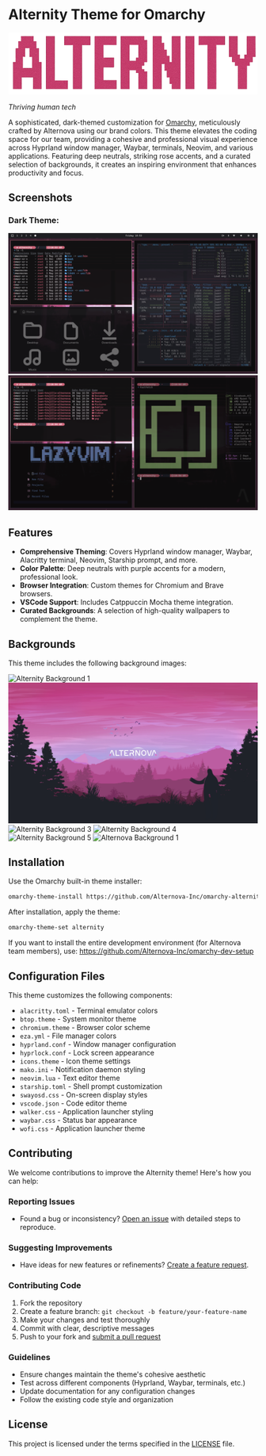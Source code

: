 
# Alternity Theme for Omarchy


![Omarchy Alternity](./assets/title.png)

*Thriving human tech*

A sophisticated, dark-themed customization for [Omarchy](https://omarchy.org/), meticulously crafted by Alternova using our brand colors. This theme elevates the coding space for our team, providing a cohesive and professional visual experience across Hyprland window manager, Waybar, terminals, Neovim, and various applications. Featuring deep neutrals, striking rose accents, and a curated selection of backgrounds, it creates an inspiring environment that enhances productivity and focus.

## Screenshots

### Dark Theme:

![Omarchy Alternity Screenshot](./assets/screen1.png)
![Omarchy Alternity Screenshot 2](./assets/screen2.png)

## Features

- **Comprehensive Theming**: Covers Hyprland window manager, Waybar, Alacritty terminal, Neovim, Starship prompt, and more.
- **Color Palette**: Deep neutrals with purple accents for a modern, professional look.
- **Browser Integration**: Custom themes for Chromium and Brave browsers.
- **VSCode Support**: Includes Catppuccin Mocha theme integration.
- **Curated Backgrounds**: A selection of high-quality wallpapers to complement the theme.

## Backgrounds

This theme includes the following background images:

![Alternity Background 1](./backgrounds/alternity-1.png)
![Alternity Background 2](./backgrounds/alternity-2.png)
![Alternity Background 3](./backgrounds/alternity-3.png)
![Alternity Background 4](./backgrounds/alternity-4.png)
![Alternity Background 5](./backgrounds/alternity-5.png)
![Alternova Background 1](./backgrounds/alternova-1.png)

## Installation

Use the Omarchy built-in theme installer:

```bash
omarchy-theme-install https://github.com/Alternova-Inc/omarchy-alternity-theme
```

After installation, apply the theme:

```bash
omarchy-theme-set alternity
```

If you want to install the entire development environment (for Alternova team members), use: https://github.com/Alternova-Inc/omarchy-dev-setup

## Configuration Files

This theme customizes the following components:

- `alacritty.toml` - Terminal emulator colors
- `btop.theme` - System monitor theme
- `chromium.theme` - Browser color scheme
- `eza.yml` - File manager colors
- `hyprland.conf` - Window manager configuration
- `hyprlock.conf` - Lock screen appearance
- `icons.theme` - Icon theme settings
- `mako.ini` - Notification daemon styling
- `neovim.lua` - Text editor theme
- `starship.toml` - Shell prompt customization
- `swayosd.css` - On-screen display styles
- `vscode.json` - Code editor theme
- `walker.css` - Application launcher styling
- `waybar.css` - Status bar appearance
- `wofi.css` - Application launcher theme

## Contributing

We welcome contributions to improve the Alternity theme! Here's how you can help:

### Reporting Issues
- Found a bug or inconsistency? [Open an issue](https://github.com/Alternova-Inc/omarchy-alternity-theme/issues) with detailed steps to reproduce.

### Suggesting Improvements
- Have ideas for new features or refinements? [Create a feature request](https://github.com/Alternova-Inc/omarchy-alternity-theme/issues).

### Contributing Code
1. Fork the repository
2. Create a feature branch: `git checkout -b feature/your-feature-name`
3. Make your changes and test thoroughly
4. Commit with clear, descriptive messages
5. Push to your fork and [submit a pull request](https://github.com/Alternova-Inc/omarchy-alternity-theme/pulls)

### Guidelines
- Ensure changes maintain the theme's cohesive aesthetic
- Test across different components (Hyprland, Waybar, terminals, etc.)
- Update documentation for any configuration changes
- Follow the existing code style and organization

## License

This project is licensed under the terms specified in the [LICENSE](LICENSE) file.
